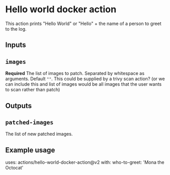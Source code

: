 # Hello world docker action

This action prints "Hello World" or "Hello" + the name of a person to greet to the log.

## Inputs

## `images`

**Required** The list of images to patch. Separated by whitespace as arguments. Default `""`. This could be supplied by a trivy scan action? (or we can include this and list of images would be all images that the user wants to scan rather than patch)

## Outputs

## `patched-images`

The list of new patched images.

## Example usage

uses: actions/hello-world-docker-action@v2
with:
  who-to-greet: 'Mona the Octocat'